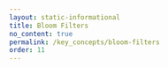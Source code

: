 ```yaml
---
layout: static-informational
title: Bloom Filters
no_content: true
permalink: /key_concepts/bloom-filters
order: 11
---
```

